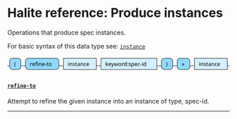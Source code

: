 <!---
  This markdown file was generated. Do not edit.
  -->

# Halite reference: Produce instances

Operations that produce spec instances.

For basic syntax of this data type see: [`instance`](halite-basic-syntax-reference.md#instance)

!["instance-out"](./halite-bnf-diagrams/instance-out.svg)

#### [`refine-to`](halite-full-reference.md#refine-to)

Attempt to refine the given instance into an instance of type, spec-id.

---
